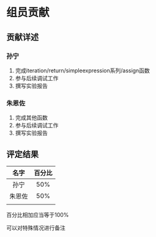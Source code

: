 # 组员贡献

## 贡献详述

### 孙宁

1. 完成iteration/return/simpleexpression系列/assign函数
2. 参与后续调试工作
3. 撰写实验报告

### 朱恩佐

1. 完成其他函数
2. 参与后续调试工作
3. 撰写实验报告


## 评定结果

|名字|百分比|
|:-:|:-:|
|孙宁|50%|
|朱恩佐|50%|
|||

百分比相加应当等于100%

可以对特殊情况进行备注
